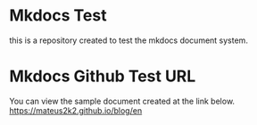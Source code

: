 # Mkdocs Test
this is a repository created to test the mkdocs document system.

# Mkdocs Github Test URL
You can view the sample document created at the link below.
https://mateus2k2.github.io/blog/en

